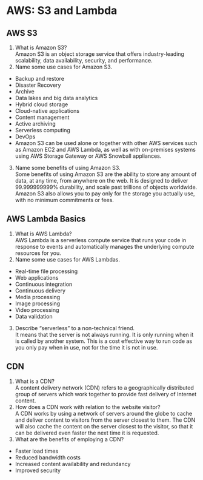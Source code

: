 # AWS: S3 and Lambda

## AWS S3

1. What is Amazon S3?\
 Amazon S3 is an object storage service that offers industry-leading scalability, data availability, security, and performance.
2. Name some use cases for Amazon S3.

- Backup and restore
- Disaster Recovery
- Archive
- Data lakes and big data analytics
- Hybrid cloud storage
- Cloud-native applications
- Content management
- Active archiving
- Serverless computing
- DevOps
- Amazon S3 can be used alone or together with other AWS services such as Amazon EC2 and AWS Lambda, as well as with on-premises systems using AWS Storage Gateway or AWS Snowball appliances.

3. Name some benefits of using Amazon S3.\
Some benefits of using Amazon S3 are the ability to store any amount of data, at any time, from anywhere on the web. It is designed to deliver 99.999999999% durability, and scale past trillions of objects worldwide. Amazon S3 also allows you to pay only for the storage you actually use, with no minimum commitments or fees.

## AWS Lambda Basics

1. What is AWS Lambda?\
AWS Lambda is a serverless compute service that runs your code in response to events and automatically manages the underlying compute resources for you.
2. Name some use cases for AWS Lambdas.
- Real-time file processing
- Web applications
- Continuous integration
- Continuous delivery
- Media processing
- Image processing
- Video processing
- Data validation

3. Describe “serverless” to a non-technical friend.\
It means that the server is not always running. It is only running when it is called by another system. This is a cost effective way to run code as you only pay when in use, not for the time it is not in use.

## CDN

1. What is a CDN?\
A content delivery network (CDN) refers to a geographically distributed group of servers which work together to provide fast delivery of Internet content.
2. How does a CDN work with relation to the website visitor?\
A CDN works by using a network of servers around the globe to cache and deliver content to visitors from the server closest to them. The CDN will also cache the content on the server closest to the visitor, so that it can be delivered even faster the next time it is requested.
3. What are the benefits of employing a CDN?
- Faster load times
- Reduced bandwidth costs
- Increased content availability and redundancy
- Improved security
